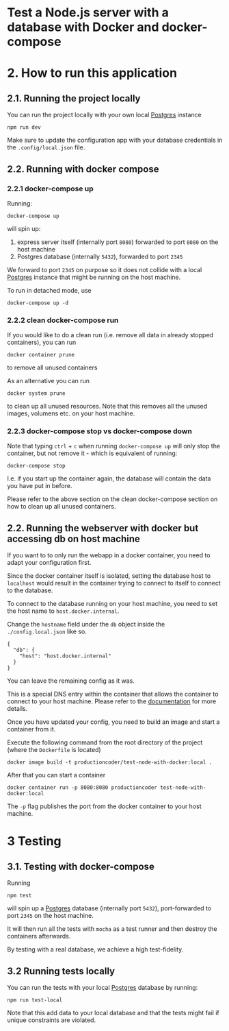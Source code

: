 # Test a Node.js server with a database with Docker and docker-compose

# 2. How to run this application

## 2.1. Running the project locally

You can run the project locally with your own local [Postgres](https://www.postgresql.org) instance

```
npm run dev
```

Make sure to update the configuration app with your database credentials in the `.config/local.json` file.

## 2.2. Running with docker compose

### 2.2.1 docker-compose up

Running:

```
docker-compose up
```

will spin up:

1. express server itself (internally port `8080`) forwarded to port `8080` on the host machine
2. Postgres database (internally `5432`), forwarded to port `2345`

We forward to port `2345` on purpose so it does not collide with a local [Postgres](https://www.postgresql.org) instance that might be running on the host machine.

To run in detached mode, use

```
docker-compose up -d
```

### 2.2.2 clean docker-compose run

If you would like to do a clean run (i.e. remove all data in already stopped containers), you can run

```
docker container prune
```

to remove all unused containers

As an alternative you can run

```
docker system prune
```

to clean up all unused resources. Note that this removes all the unused images, volumens etc. on your host machine.

### 2.2.3 docker-compose stop vs docker-compose down

Note that typing `ctrl` + `c` when running `docker-compose up` will only stop the container, but not remove it - which is equivalent of running:

```
docker-compose stop
```

I.e. if you start up the container again, the database will contain the data you have put in before.

Please refer to the above section on the clean docker-compose section on how to clean up all unused containers.

## 2.2. Running the webserver with docker but accessing db on host machine

If you want to to only run the webapp in a docker container, you need to adapt your configuration first.

Since the docker container itself is isolated, setting the database host to `localhost` would result in the container trying to connect to itself to connect to the database.

To connect to the database running on your host machine, you need to set the host name to `host.docker.internal`.

Change the `hostname` field under the `db` object inside the `./config.local.json` like so.

```
{
  "db": {
    "host": "host.docker.internal"
  }
}
```

You can leave the remaining config as it was.

This is a special DNS entry within the container that allows the container to connect to your host machine. Please refer to the [documentation](https://docs.docker.com/docker-for-mac/networking/#httphttps-proxy-support) for more details.

Once you have updated your config, you need to build an image and start a container from it.

Execute the following command from the root directory of the project (where the `Dockerfile` is located)

```
docker image build -t productioncoder/test-node-with-docker:local .
```

After that you can start a container

```
docker container run -p 8080:8080 productioncoder test-node-with-docker:local
```

The `-p` flag publishes the port from the docker container to your host machine.

# 3 Testing

## 3.1. Testing with docker-compose

Running

```
npm test
```

will spin up a [Postgres](https://www.postgresql.org) database (internally port `5432`), port-forwarded to port `2345` on the host machine.

It will then run all the tests with `mocha` as a test runner and then destroy the containers afterwards.

By testing with a real database, we achieve a high test-fidelity.

## 3.2 Running tests locally

You can run the tests with your local [Postgres](https://www.postgresql.org) database by running:

```
npm run test-local
```

Note that this add data to your local database and that the tests might fail if unique constraints are violated.
